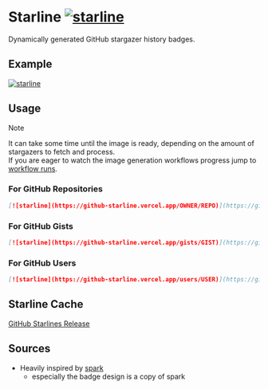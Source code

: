 # Starline [![starline](https://github-starline.vercel.app/qoomon/starline)](https://github.com/qoomon/starline)

Dynamically generated GitHub stargazer history badges.

## Example
[![starline](https://github-starline.vercel.app/gists/5dfcdf8eec66a051ecd85625518cfd13)](https://github.com/qoomon/starline)

## Usage
> [!NOTE]  
> It can take some time until the image is ready, depending on the amount of stargazers to fetch and process.<br>
> If you are eager to watch the image generation workflows progress jump to [workflow runs](https://github.com/qoomon/starline/actions/workflows/create-starline.yaml).

### For GitHub Repositories
```md
[![starline](https://github-starline.vercel.app/OWNER/REPO)](https://github.com/qoomon/starline)
```
### For GitHub Gists
```md
[![starline](https://github-starline.vercel.app/gists/GIST)](https://github.com/qoomon/starline)
```
### For GitHub Users
```md
[![starline](https://github-starline.vercel.app/users/USER)](https://github.com/qoomon/starline)
```

## Starline Cache
[GitHub Starlines Release](https://github.com/qoomon/starline/releases/tag/starlines)

## Sources
- Heavily inspired by [spark](https://github.com/antonmedv/spark)
  - especially the badge design is a copy of spark
